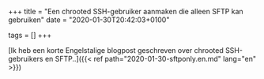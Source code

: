 +++
title = "Een chrooted SSH-gebruiker aanmaken die alleen SFTP kan gebruiken"
date = "2020-01-30T20:42:03+0100"

tags = []
+++

[Ik heb een korte Engelstalige blogpost geschreven over chrooted SSH-gebruikers en SFTP..]({{< ref path="2020-01-30-sftponly.en.md" lang="en" >}})
